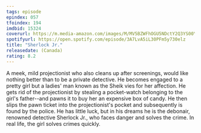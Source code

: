 ```yaml
---
tags: episode
epindex: 057
tfoindex: 194
imdbid: 15324
coverurl: https://m.media-amazon.com/images/M/MV5BZWFhOGU5NDctY2Q3YS00Y2VlLWI1NzEtZmIwY2ZiZjY4OTA2XkEyXkFqcGdeQXVyMDI2NDg0NQ@@._V1_SX202_CR0,0,202,300_.jpg
spotifyurl: https://open.spotify.com/episode/3A7LvA5iL30PFm5y730elz
title: "Sherlock Jr."
releasedate: (Canada)
rating: 8.2
---
```


A meek, mild projectionist who also cleans up after screenings, would like nothing better than to be a private detective. He becomes engaged to a pretty girl but a ladies' man known as the Sheik vies for her affection. He gets rid of the projectionist by stealing a pocket-watch belonging to the girl's father--and pawns it to buy her an expensive box of candy. He then slips the pawn ticket into the projectionist's pocket and subsequently is found by the police. He has little luck, but in his dreams he is the debonair, renowned detective Sherlock Jr., who faces danger and solves the crime. In real life, the girl solves crimes quickly.